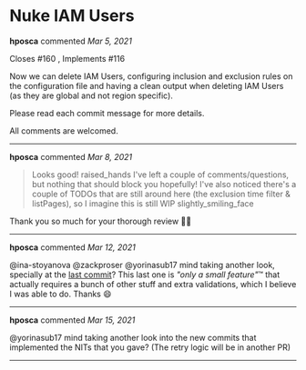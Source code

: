 # Nuke IAM Users

**hposca** commented *Mar 5, 2021*

Closes #160 , Implements #116 

Now we can delete IAM Users, configuring inclusion and exclusion rules on the configuration file and having a clean output when deleting IAM Users (as they are global and not region specific).

Please read each commit message for more details.

All comments are welcomed.
<br />
***


**hposca** commented *Mar 8, 2021*

> Looks good! raised_hands
> I've left a couple of comments/questions, but nothing that should block you hopefully! I've also noticed there's a couple of TODOs that are still around here (the exclusion time filter & listPages), so I imagine this is still WIP slightly_smiling_face

Thank you so much for your thorough review :bowing_man: 
***

**hposca** commented *Mar 12, 2021*

@ina-stoyanova @zackproser @yorinasub17 mind taking another look, specially at the [last commit](https://github.com/gruntwork-io/cloud-nuke/pull/181/commits/01e5d6e8d7d9fe342fa92f2cd69d5deccbe57730)?
This last one is _"only a small feature"_:tm:  that actually requires a bunch of other stuff and extra validations, which I believe I was able to do.
Thanks :smile: 
***

**hposca** commented *Mar 15, 2021*

@yorinasub17 mind taking another look into the new commits that implemented the NITs that you gave?
(The retry logic will be in another PR)
***

